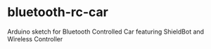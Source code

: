 # bluetooth-rc-car
Arduino sketch for Bluetooth Controlled Car featuring ShieldBot and Wireless Controller
